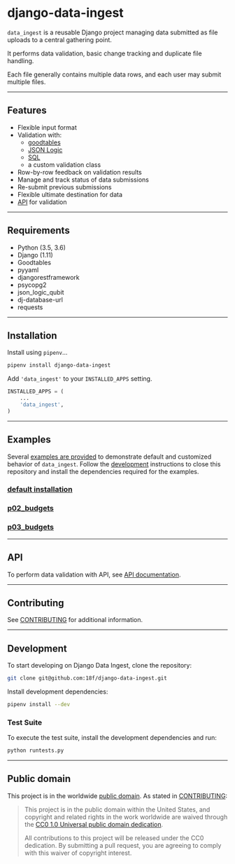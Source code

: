 # django-data-ingest

`data_ingest` is a reusable Django project managing data submitted as file uploads to a central gathering point. 

It performs data validation, basic change tracking and duplicate file handling.

Each file generally contains multiple data rows, and
each user may submit multiple files.

---

## Features

- Flexible input format
- Validation with:
  - [goodtables](https://github.com/frictionlessdata/goodtables-py)
  - [JSON Logic](https://github.com/QubitProducts/json-logic-py)
  - [SQL](https://sqlite.org/lang_keywords.html)
  - a custom validation class
- Row-by-row feedback on validation results
- Manage and track status of data submissions
- Re-submit previous submissions
- Flexible ultimate destination for data
- [API](docs/api.md) for validation

---

## Requirements

* Python (3.5, 3.6)
* Django (1.11)
* Goodtables
* pyyaml
* djangorestframework
* psycopg2
* json_logic_qubit
* dj-database-url
* requests

---

## Installation

Install using `pipenv`...

```bash
pipenv install django-data-ingest
```

Add `'data_ingest'` to your `INSTALLED_APPS` setting.

```python
INSTALLED_APPS = (
    ...
    'data_ingest',
)
```
---

## Examples

Several [examples are provided](./examples/) to demonstrate default and customized behavior of  `data_ingest`.
Follow the [development](#development) instructions to close this repository and install the dependencies required for the examples.

### [default installation](examples/defaults/README.md)

### [p02_budgets](examples/p02_budgets/README.md)

### [p03_budgets](examples/p03_budgets/README.md)

---

## API

To perform data validation with API, see [API documentation](docs/api.md).

---

## Contributing

See [CONTRIBUTING](CONTRIBUTING.md) for additional information.

---

## Development

To start developing on Django Data Ingest, clone the repository:

```bash
git clone git@github.com:18f/django-data-ingest.git
```

Install development dependencies:

```bash
pipenv install --dev
```

### Test Suite

To execute the test suite, install the development dependencies and run:
```bash
python runtests.py
```

---

## Public domain

This project is in the worldwide [public domain](LICENSE.md). As stated in [CONTRIBUTING](CONTRIBUTING.md):

> This project is in the public domain within the United States, and copyright and related rights in the work worldwide are waived through the [CC0 1.0 Universal public domain dedication](https://creativecommons.org/publicdomain/zero/1.0/).
>
> All contributions to this project will be released under the CC0 dedication. By submitting a pull request, you are agreeing to comply with this waiver of copyright interest.
